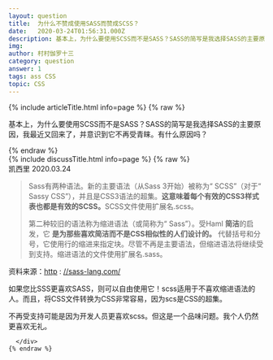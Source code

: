 ```yaml
---
layout: question
title:  为什么不赞成使用SASS而赞成SCSS？
date:   2020-03-24T01:56:31.000Z
description: 基本上，为什么要使用SCSS而不是SASS？SASS的简写是我选择SASS的主要原因，我最近又回来了，并意识到它不再受青睐。有什么原因吗？...
img: 
author: 村村伽罗十三
category: question
answer: 1
tags: ass CSS
topic: CSS
---
```

<div class="article-root">
  <div class="article">
    {% include articleTitle.html info=page %}
    {% raw %}
    <div class="article-content"><p><font style="vertical-align: inherit;"><font style="vertical-align: inherit;">基本上，为什么要使用SCSS而不是SASS？</font><font style="vertical-align: inherit;">SASS的简写是我选择SASS的主要原因，我最近又回来了，并意识到它不再受青睐。</font><font style="vertical-align: inherit;">有什么原因吗？</font></font></p></div>
    {% endraw %}
  </div>

  <div class="discuss-wrapper">
    {% include discussTitle.html info=page %}
    {% raw %}
    <div class="discuss-item">
        <div class="discuss-parent">
          <div class="discuss-meta">
            <span class="discuss-user">凯西里</span>
            <span class="discuss-time">2020.03.24</span>
          </div>
          <div class="discuss-comment"><blockquote>
  <p><font style="vertical-align: inherit;"><font style="vertical-align: inherit;">Sass有两种语法。</font><font style="vertical-align: inherit;">新的主要语法（从Sass 3开始）被称为“ SCSS”（对于“ Sassy CSS”），并且是CSS3语法的超集。</font></font><strong><font style="vertical-align: inherit;"><font style="vertical-align: inherit;">这意味着每个有效的CSS3样式表也都是有效的SCSS。</font></font></strong><font style="vertical-align: inherit;"><font style="vertical-align: inherit;">SCSS文件使用扩展名.scss。</font></font></p>
  
  <p><font style="vertical-align: inherit;"><font style="vertical-align: inherit;">第二种较旧的语法称为缩进语法（或简称为“ Sass”）。</font><font style="vertical-align: inherit;">受Haml </font></font><strong><font style="vertical-align: inherit;"><font style="vertical-align: inherit;">简洁</font></font></strong><font style="vertical-align: inherit;"><font style="vertical-align: inherit;">的启发，它
   </font><strong><font style="vertical-align: inherit;">是为那些喜欢简洁而不是CSS相似性的人们设计的。</font></strong><font style="vertical-align: inherit;">
  代替括号和分号，它使用行的缩进来指定块。</font><font style="vertical-align: inherit;">尽管不再是主要语法，但缩进语法将继续受到支持。</font><font style="vertical-align: inherit;">缩进语法的文件使用扩展名.sass。</font></font></p>
</blockquote>

<p><font style="vertical-align: inherit;"><font style="vertical-align: inherit;">资料来源：</font><a href="http://sass-lang.com/" rel="noreferrer"><font style="vertical-align: inherit;">http</font></a><font style="vertical-align: inherit;"> : </font></font><a href="http://sass-lang.com/" rel="noreferrer"><font style="vertical-align: inherit;"><font style="vertical-align: inherit;">//sass-lang.com/</font></font></a></p>

<p><font style="vertical-align: inherit;"><font style="vertical-align: inherit;">如果您比SSS更喜欢SASS，则可以自由使用它！</font><font style="vertical-align: inherit;">scss适用于不喜欢缩进语法的人。</font><font style="vertical-align: inherit;">而且，将CSS文件转换为CSS非常容易，因为scs是CSS的超集。</font></font></p>

<p><font style="vertical-align: inherit;"><font style="vertical-align: inherit;">不再受支持可能是因为开发人员更喜欢scss。</font><font style="vertical-align: inherit;">但这是一个品味问题。</font><font style="vertical-align: inherit;">我个人仍然更喜欢无礼。</font></font></p></div>
        </div>
        
      </div>
    {% endraw %}
  </div>
<div>
